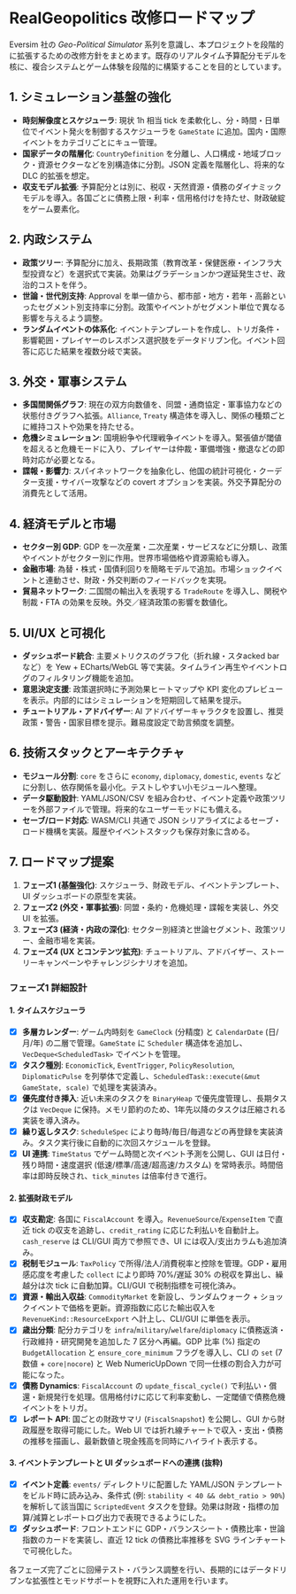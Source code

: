 # RealGeopolitics 改修ロードマップ

Eversim 社の *Geo-Political Simulator* 系列を意識し、本プロジェクトを段階的に拡張するための改修方針をまとめます。既存のリアルタイム予算配分モデルを核に、複合システムとゲーム体験を段階的に構築することを目的としています。

## 1. シミュレーション基盤の強化
- **時刻解像度とスケジューラ**: 現状 1h 相当 tick を柔軟化し、分・時間・日単位でイベント発火を制御するスケジューラを `GameState` に追加。国内・国際イベントをカテゴリごとにキュー管理。
- **国家データの階層化**: `CountryDefinition` を分離し、人口構成・地域ブロック・資源セクターなどを別構造体に分割。JSON 定義を階層化し、将来的な DLC 的拡張を想定。
- **収支モデル拡張**: 予算配分とは別に、税収・天然資源・債務のダイナミックモデルを導入。各国ごとに債務上限・利率・信用格付けを持たせ、財政破綻をゲーム要素化。

## 2. 内政システム
- **政策ツリー**: 予算配分に加え、長期政策（教育改革・保健医療・インフラ大型投資など）を選択式で実装。効果はグラデーションかつ遅延発生させ、政治的コストを伴う。
- **世論・世代別支持**: Approval を単一値から、都市部・地方・若年・高齢といったセグメント別支持率に分割。政策やイベントがセグメント単位で異なる影響を与えるよう調整。
- **ランダムイベントの体系化**: イベントテンプレートを作成し、トリガ条件・影響範囲・プレイヤーのレスポンス選択肢をデータドリブン化。イベント回答に応じた結果を複数分岐で実装。

## 3. 外交・軍事システム
- **多国間関係グラフ**: 現在の双方向数値を、同盟・通商協定・軍事協力などの状態付きグラフへ拡張。`Alliance`, `Treaty` 構造体を導入し、関係の種類ごとに維持コストや効果を持たせる。
- **危機シミュレーション**: 国境紛争や代理戦争イベントを導入。緊張値が閾値を超えると危機モードに入り、プレイヤーは仲裁・軍備増強・撤退などの即時対応が必要となる。
- **諜報・影響力**: スパイネットワークを抽象化し、他国の統計可視化・クーデター支援・サイバー攻撃などの covert オプションを実装。外交予算配分の消費先として活用。

## 4. 経済モデルと市場
- **セクター別 GDP**: GDP を一次産業・二次産業・サービスなどに分類し、政策やイベントがセクター別に作用。世界市場価格や資源需給も導入。
- **金融市場**: 為替・株式・国債利回りを簡略モデルで追加。市場ショックイベントと連動させ、財政・外交判断のフィードバックを実現。
- **貿易ネットワーク**: 二国間の輸出入を表現する `TradeRoute` を導入し、関税や制裁・FTA の効果を反映。外交／経済政策の影響を数値化。

## 5. UI/UX と可視化
- **ダッシュボード統合**: 主要メトリクスのグラフ化（折れ線・スタacked bar など）を Yew + ECharts/WebGL 等で実装。タイムライン再生やイベントログのフィルタリング機能を追加。
- **意思決定支援**: 政策選択時に予測効果ヒートマップや KPI 変化のプレビューを表示。内部的にはシミュレーションを短期回して結果を提示。
- **チュートリアル・アドバイザー**: AI アドバイザーキャラクタを設置し、推奨政策・警告・国家目標を提示。難易度設定で助言頻度を調整。

## 6. 技術スタックとアーキテクチャ
- **モジュール分割**: `core` をさらに `economy`, `diplomacy`, `domestic`, `events` などに分割し、依存関係を最小化。テストしやすい小モジュールへ整理。
- **データ駆動設計**: YAML/JSON/CSV を組み合わせ、イベント定義や政策ツリーを外部ファイルで管理。将来的なユーザーモッドにも備える。
- **セーブ/ロード対応**: WASM/CLI 共通で JSON シリアライズによるセーブ・ロード機構を実装。履歴やイベントスタックも保存対象に含める。

## 7. ロードマップ提案
1. **フェーズ1 (基盤強化)**: スケジューラ、財政モデル、イベントテンプレート、UI ダッシュボードの原型を実装。
2. **フェーズ2 (外交・軍事拡張)**: 同盟・条約・危機処理・諜報を実装し、外交 UI を拡張。
3. **フェーズ3 (経済・内政の深化)**: セクター別経済と世論セグメント、政策ツリー、金融市場を実装。
4. **フェーズ4 (UX とコンテンツ拡充)**: チュートリアル、アドバイザー、ストーリーキャンペーンやチャレンジシナリオを追加。

### フェーズ1 詳細設計

#### 1. タイムスケジューラ
- [x] **多層カレンダー**: ゲーム内時刻を `GameClock` (分精度) と `CalendarDate` (日/月/年) の二層で管理。`GameState` に `Scheduler` 構造体を追加し、`VecDeque<ScheduledTask>` でイベントを管理。
- [x] **タスク種別**: `EconomicTick`, `EventTrigger`, `PolicyResolution`, `DiplomaticPulse` を列挙体で定義し、`ScheduledTask::execute(&mut GameState, scale)` で処理を実装済み。
- [x] **優先度付き挿入**: 近い未来のタスクを `BinaryHeap` で優先度管理し、長期タスクは `VecDeque` に保持。メモリ節約のため、1年先以降のタスクは圧縮される実装を導入済み。
- [x] **繰り返しタスク**: `ScheduleSpec` により毎時/毎日/毎週などの再登録を実装済み。タスク実行後に自動的に次回スケジュールを登録。
- [x] **UI 連携**: `TimeStatus` でゲーム時間と次イベント予測を公開し、GUI は日付・残り時間・速度選択 (低速/標準/高速/超高速/カスタム) を常時表示。時間倍率は即時反映され、`tick_minutes` は倍率付きで進行。

#### 2. 拡張財政モデル
- [x] **収支勘定**: 各国に `FiscalAccount` を導入。`RevenueSource`/`ExpenseItem` で直近 tick の収支を追跡し、`credit_rating` に応じた利払いを自動計上。`cash_reserve` は CLI/GUI 両方で参照でき、UI には収入/支出カラムも追加済み。
- [x] **税制モジュール**: `TaxPolicy` で所得/法人/消費税率と控除を管理。GDP・雇用感応度を考慮した `collect` により即時 70%/遅延 30% の税収を算出し、繰越分は次 tick に自動加算。CLI/GUI で税制指標を可視化済み。
- [x] **資源・輸出入収益**: `CommodityMarket` を新設し、ランダムウォーク + ショックイベントで価格を更新。資源指数に応じた輸出収入を `RevenueKind::ResourceExport` へ計上し、CLI/GUI に単価を表示。
- [x] **歳出分類**: 配分カテゴリを `infra`/`military`/`welfare`/`diplomacy` に債務返済・行政維持・研究開発を追加した 7 区分へ再編。GDP 比率 (%) 指定の `BudgetAllocation` と `ensure_core_minimum` フラグを導入し、CLI の `set` (7 数値 + `core|nocore`) と Web NumericUpDown で同一仕様の割合入力が可能になった。
- [x] **債務 Dynamics**: `FiscalAccount` の `update_fiscal_cycle()` で利払い・償還・新規発行を処理。信用格付けに応じて利率変動し、一定閾値で債務危機イベントをトリガ。
- [x] **レポート API**: 国ごとの財政サマリ (`FiscalSnapshot`) を公開し、GUI から財政履歴を取得可能にした。Web UI では折れ線チャートで収入・支出・債務の推移を描画し、最新数値と現金残高を同時にハイライト表示する。

#### 3. イベントテンプレートと UI ダッシュボードへの連携 (抜粋)
- [x] **イベント定義**: `events/` ディレクトリに配置した YAML/JSON テンプレートをビルド時に読み込み、条件式 (例: `stability < 40 && debt_ratio > 90%`) を解析して該当国に `ScriptedEvent` タスクを登録。効果は財政・指標の加算/減算とレポートログ出力で表現できるようにした。
- [x] **ダッシュボード**: フロントエンドに GDP・バランスシート・債務比率・世論指数のカードを実装し、直近 12 tick の債務比率推移を SVG ラインチャートで可視化した。

各フェーズ完了ごとに回帰テスト・バランス調整を行い、長期的にはデータドリブンな拡張性とモッドサポートを視野に入れた運用を行います。
